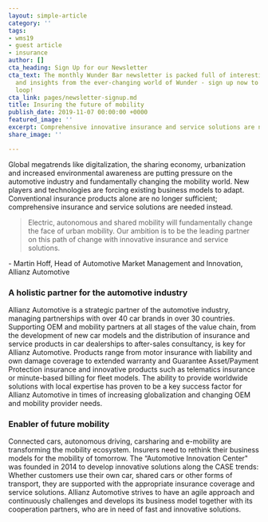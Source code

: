 ```yaml
---
layout: simple-article
category: ''
tags:
- wms19
- guest article
- insurance
author: []
cta_heading: Sign Up for our Newsletter
cta_text: The monthly Wunder Bar newsletter is packed full of interesting news, updates
  and insights from the ever-changing world of Wunder - sign up now to stay in the
  loop!
cta_link: pages/newsletter-signup.md
title: Insuring the future of mobility
publish_date: 2019-11-07 00:00:00 +0000
featured_image: ''
excerpt: Comprehensive innovative insurance and service solutions are needed.
share_image: ''

---
```

Global megatrends like digitalization, the sharing economy, urbanization and increased environmental awareness are putting pressure on the automotive industry and fundamentally changing the mobility world. New players and technologies are forcing existing business models to adapt. Conventional insurance products alone are no longer sufficient; comprehensive insurance and service solutions are needed instead.

> Electric, autonomous and shared mobility will fundamentally change the face of urban mobility. Our ambition is to be the leading partner on this path of change with innovative insurance and service solutions.

\- Martin Hoff, Head of Automotive Market Management and Innovation, Allianz Automotive

### **A holistic partner for the automotive industry**

Allianz Automotive is a strategic partner of the automotive industry, managing partnerships with over 40 car brands in over 30 countries. Supporting OEM and mobility partners at all stages of the value chain, from the development of new car models and the distribution of insurance and service products in car dealerships to after-sales consultancy, is key for Allianz Automotive. Products range from motor insurance with liability and own damage coverage to extended warranty and Guarantee Asset/Payment Protection insurance and innovative products such as telematics insurance or minute-based billing for fleet models. The ability to provide worldwide solutions with local expertise has proven to be a key success factor for Allianz Automotive in times of increasing globalization and changing OEM and mobility provider needs.

### **Enabler of future mobility**

Connected cars, autonomous driving, carsharing and e-mobility are transforming the mobility ecosystem. Insurers need to rethink their business models for the mobility of tomorrow. The “Automotive Innovation Center" was founded in 2014 to develop innovative solutions along the CASE trends: Whether customers use their own car, shared cars or other forms of transport, they are supported with the appropriate insurance coverage and service solutions. Allianz Automotive strives to have an agile approach and continuously challenges and develops its business model together with its cooperation partners, who are in need of fast and innovative solutions.